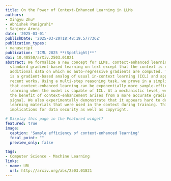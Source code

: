 ```yaml
---
title: On the Power of Context-Enhanced Learning in LLMs
authors:
- Xingyu Zhu*
- Abhishek Panigrahi*
- Sanjeev Arora
date: '2025-03-01'
publishDate: '2025-03-20T18:48:19.577736Z'
publication_types:
- manuscript
publication: 'ICML 2025 **(Spotlight)**'
doi: 10.48550/arXiv.2503.01821
abstract: We formalize a new concept for LLMs, context-enhanced learning. It involves
  standard gradient-based learning on text except that the context is enhanced with
  additional data on which no auto-regressive gradients are computed. This setting
  is a gradient-based analog of usual in-context learning (ICL) and appears in some
  recent works. Using a multi-step reasoning task, we prove in a simplified setting
  that context-enhanced learning can be exponentially more sample-efficient than standard
  learning when the model is capable of ICL. At a mechanistic level, we find that
  the benefit of context-enhancement arises from a more accurate gradient learning
  signal. We also experimentally demonstrate that it appears hard to detect or recover
  learning materials that were used in the context during training. This may have
  implications for data security as well as copyright.

# Display this page in the Featured widget?
featured: true
image:
  caption: 'Sample efficiency of context-enhanced learning'
  focal_point: ""
  preview_only: false

tags:
- Computer Science - Machine Learning
links:
- name: URL
  url: http://arxiv.org/abs/2503.01821
---
```


